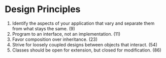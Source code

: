 # Design Principles

1. Identify the aspects of your application that vary and separate them from what stays the same. (9)
2. Program to an interface, not an implementation. (11)
3. Favor composition over inheritance. (23)
4. Strive for loosely coupled designs between objects that interact. (54)
5. Classes should be open for extension, but closed for modification. (86)